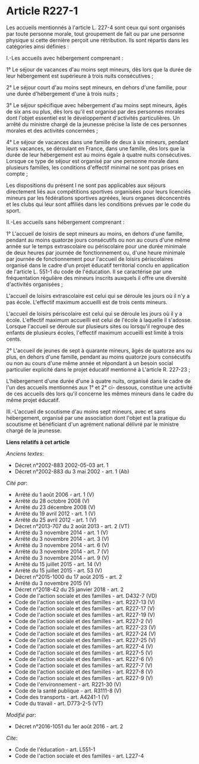 # Article R227-1

Les accueils mentionnés à l'article L. 227-4 sont ceux qui sont organisés par toute personne morale, tout groupement de fait
ou par une personne physique si cette dernière perçoit une rétribution. Ils sont répartis dans les catégories ainsi
définies : 

I.-Les accueils avec hébergement comprenant : 

1° Le séjour de vacances d'au moins sept mineurs, dès lors que la durée de leur hébergement est supérieure à trois nuits
consécutives ; 

2° Le séjour court d'au moins sept mineurs, en dehors d'une famille, pour une durée d'hébergement d'une à trois nuits ; 

3° Le séjour spécifique avec hébergement d'au moins sept mineurs, âgés de six ans ou plus, dès lors qu'il est organisé par
des personnes morales dont l'objet essentiel est le développement d'activités particulières. Un arrêté du ministre chargé de
la jeunesse précise la liste de ces personnes morales et des activités concernées ; 

4° Le séjour de vacances dans une famille de deux à six mineurs, pendant leurs vacances, se déroulant en France, dans une
famille, dès lors que la durée de leur hébergement est au moins égale à quatre nuits consécutives. Lorsque ce type de séjour
est organisé par une personne morale dans plusieurs familles, les conditions d'effectif minimal ne sont pas prises en
compte ; 

Les dispositions du présent I ne sont pas applicables aux séjours directement liés aux compétitions sportives organisées pour
leurs licenciés mineurs par les fédérations sportives agréées, leurs organes déconcentrés et les clubs qui leur sont affiliés
dans les conditions prévues par le code du sport. 

II.-Les accueils sans hébergement comprenant : 

1° L'accueil de loisirs de sept mineurs au moins, en dehors d'une famille, pendant au moins quatorze jours consécutifs ou non
au cours d'une même année sur le temps extrascolaire ou périscolaire pour une durée minimale de deux heures par journée de
fonctionnement ou, d'une heure minimale par journée de fonctionnement pour l'accueil de loisirs périscolaires organisé dans
le cadre d'un projet éducatif territorial conclu en application de l'article L. 551-1 du code de l'éducation. Il se
caractérise par une fréquentation régulière des mineurs inscrits auxquels il offre une diversité d'activités organisées ; 

L'accueil de loisirs extrascolaire est celui qui se déroule les jours où il n'y a pas école. L'effectif maximum accueilli est
de trois cents mineurs. 

L'accueil de loisirs périscolaire est celui qui se déroule les jours où il y a école. L'effectif maximum accueilli est celui
de l'école à laquelle il s'adosse. Lorsque l'accueil se déroule sur plusieurs sites ou lorsqu'il regroupe des enfants de
plusieurs écoles, l'effectif maximum accueilli est limité à trois cents. 

2° L'accueil de jeunes de sept à quarante mineurs, âgés de quatorze ans ou plus, en dehors d'une famille, pendant au moins
quatorze jours consécutifs ou non au cours d'une même année et répondant à un besoin social particulier explicité dans le
projet éducatif mentionné à L'article R. 227-23 ; 

L'hébergement d'une durée d'une à quatre nuits, organisé dans le cadre de l'un des accueils mentionnés aux 1° et 2° ci-
dessous, constitue une activité de ces accueils dès lors qu'il concerne les mêmes mineurs dans le cadre du même projet
éducatif. 

III.-L'accueil de scoutisme d'au moins sept mineurs, avec et sans hébergement, organisé par une association dont l'objet est
la pratique du scoutisme et bénéficiant d'un agrément national délivré par le ministre chargé de la jeunesse.

**Liens relatifs à cet article**

_Anciens textes_:

  - Décret n°2002-883 2002-05-03 art. 1
  - Décret n°2002-883 du 3 mai 2002 - art. 1 (Ab)

_Cité par_:

  - Arrêté du 1 août 2006 - art. 1 (V)
  - Arrêté du 28 octobre 2008 (V)
  - Arrêté du 23 décembre 2008 (V)
  - Arrêté du 19 avril 2012 - art. 1 (V)
  - Arrêté du 25 avril 2012 - art. 1 (V)
  - Décret n°2013-707 du 2 août 2013 - art. 2 (VT)
  - Arrêté du 3 novembre 2014 - art. 1 (V)
  - Arrêté du 3 novembre 2014 - art. 3 (V)
  - Arrêté du 3 novembre 2014 - art. 6 (V)
  - Arrêté du 3 novembre 2014 - art. 7 (V)
  - Arrêté du 3 novembre 2014 - art. 9 (V)
  - Arrêté du 15 juillet 2015 - art. 14 (V)
  - Arrêté du 15 juillet 2015 - art. 53 (V)
  - Décret n°2015-1000 du 17 août 2015 - art. 2
  - Arrêté du 3 novembre 2015 (V)
  - Décret n°2018-42 du 25 janvier 2018 - art. 2
  - Code de l'action sociale et des familles - art. D432-7 (VD)
  - Code de l'action sociale et des familles - art. R227-13 (V)
  - Code de l'action sociale et des familles - art. R227-17 (V)
  - Code de l'action sociale et des familles - art. R227-19 (V)
  - Code de l'action sociale et des familles - art. R227-2 (V)
  - Code de l'action sociale et des familles - art. R227-23 (V)
  - Code de l'action sociale et des familles - art. R227-24 (V)
  - Code de l'action sociale et des familles - art. R227-25 (V)
  - Code de l'action sociale et des familles - art. R227-4 (V)
  - Code de l'action sociale et des familles - art. R227-5 (V)
  - Code de l'action sociale et des familles - art. R227-6 (V)
  - Code de l'action sociale et des familles - art. R227-7 (V)
  - Code de l'action sociale et des familles - art. R227-8 (V)
  - Code de l'action sociale et des familles - art. R227-9 (V)
  - Code de l'environnement - art. R221-30 (V)
  - Code de la santé publique - art. R3111-8 (V)
  - Code des transports - art. A4241-1 (V)
  - Code du travail - art. D773-2-5 (VT)

_Modifié par_:

  - Décret n°2016-1051 du 1er août 2016 - art. 2

_Cite_:

  - Code de l'éducation - art. L551-1
  - Code de l'action sociale et des familles - art. L227-4
